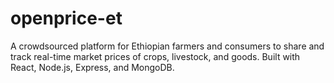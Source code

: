 # openprice-et
A crowdsourced platform for Ethiopian farmers and consumers to share and track real-time market prices of crops, livestock, and goods. Built with React, Node.js, Express, and MongoDB.
